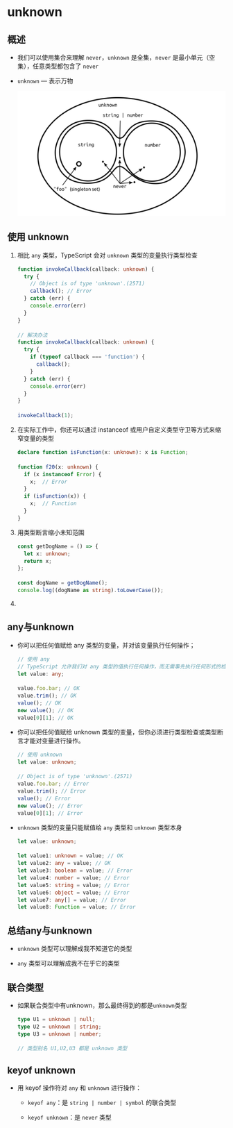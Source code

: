 # unknown

## 概述

*   我们可以使用集合来理解 `never`，`unknown`  是全集，`never` 是最小单元（空集），任意类型都包含了 `never`

*   `unknown` — 表示万物

    ![](image/image_pocVeDiZGi.png)

## 使用 unknown

1.  相比 `any` 类型，TypeScript 会对 `unknown` 类型的变量执行类型检查

    ```typescript
    function invokeCallback(callback: unknown) {
      try {
        // Object is of type 'unknown'.(2571)
        callback(); // Error
      } catch (err) {
        console.error(err)
      }
    }

    // 解决办法
    function invokeCallback(callback: unknown) {
      try {
        if (typeof callback === 'function') {
          callback();
        }
      } catch (err) {
        console.error(err)
      }
    }

    invokeCallback(1); 
    ```

2.  在实际工作中，你还可以通过 instanceof 或用户自定义类型守卫等方式来缩窄变量的类型

    ```typescript
    declare function isFunction(x: unknown): x is Function;

    function f20(x: unknown) {
      if (x instanceof Error) {
        x;  // Error
      }
      if (isFunction(x)) {
        x;  // Function
      }
    }
    ```

3.  用类型断言缩小未知范围

    ```typescript
    const getDogName = () => {
      let x: unknown;
      return x;
    };

    const dogName = getDogName();
    console.log((dogName as string).toLowerCase());
    ```

4.

## any与unknown

*   你可以把任何值赋给 any 类型的变量，并对该变量执行任何操作；

    ```typescript
    // 使用 any
    // TypeScript 允许我们对 any 类型的值执行任何操作，而无需事先执行任何形式的检查
    let value: any;

    value.foo.bar; // OK
    value.trim(); // OK
    value(); // OK
    new value(); // OK
    value[0][1]; // OK
    ```

*   你可以把任何值赋给 unknown 类型的变量，但你必须进行类型检查或类型断言才能对变量进行操作。

    ```typescript
    // 使用 unknown
    let value: unknown;

    // Object is of type 'unknown'.(2571)
    value.foo.bar; // Error
    value.trim(); // Error
    value(); // Error
    new value(); // Error
    value[0][1]; // Error
    ```

*   `unknown` 类型的变量只能赋值给 `any` 类型和 `unknown` 类型本身

    ```typescript
    let value: unknown;

    let value1: unknown = value; // OK
    let value2: any = value; // OK
    let value3: boolean = value; // Error
    let value4: number = value; // Error
    let value5: string = value; // Error
    let value6: object = value; // Error
    let value7: any[] = value; // Error
    let value8: Function = value; // Error
    ```

## 总结any与unknown

*   `unknown` 类型可以理解成我不知道它的类型

*   `any` 类型可以理解成我不在乎它的类型

## 联合类型

*   如果联合类型中有unknown，那么最终得到的都是`unknown`类型

    ```typescript
    type U1 = unknown | null;
    type U2 = unknown | string;
    type U3 = unknown | number;

    // 类型别名 U1,U2,U3 都是 unknown 类型
    ```

## keyof unknown

*   用 keyof 操作符对 `any` 和 `unknown` 进行操作：

    *   `keyof any`：是 `string | number | symbol` 的联合类型

    *   `keyof unknown`：是 `never` 类型
